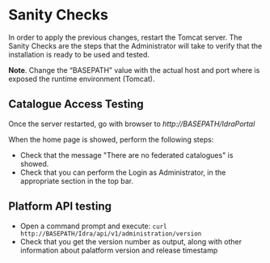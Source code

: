 # Sanity Checks
In order to apply the previous changes, restart the Tomcat server. The Sanity Checks are the steps that the Administrator will take to verify that the installation is ready to be used and tested.

**Note**. Change the “BASEPATH” value with the actual host and port
where is exposed the runtime environment (Tomcat).

## Catalogue Access Testing
Once the server restarted, go with browser to *http://BASEPATH/IdraPortal*


When the home page is showed, perform the following steps:
- Check that the message "There are no federated catalogues" is showed.
- Check that you can perform the Login as Administrator, in the appropriate section in the top bar.

## Platform API testing
- Open a command prompt and execute:
    `curl http://BASEPATH/Idra/api/v1/administration/version`
 - Check that you get the version number as output, along with other information about palatform version and release timestamp    
